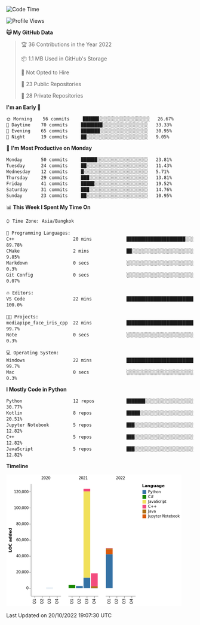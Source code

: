 <!--START_SECTION:waka-->
![Code Time](http://img.shields.io/badge/Code%20Time-839%20hrs%204%20mins-blue)

![Profile Views](http://img.shields.io/badge/Profile%20Views-2-blue)

**🐱 My GitHub Data** 

> 🏆 36 Contributions in the Year 2022
 > 
> 📦 1.1 MB Used in GitHub's Storage 
 > 
> 🚫 Not Opted to Hire
 > 
> 📜 23 Public Repositories 
 > 
> 🔑 28 Private Repositories  
 > 
**I'm an Early 🐤** 

```text
🌞 Morning    56 commits     ██████░░░░░░░░░░░░░░░░░░░   26.67% 
🌆 Daytime    70 commits     ████████░░░░░░░░░░░░░░░░░   33.33% 
🌃 Evening    65 commits     ███████░░░░░░░░░░░░░░░░░░   30.95% 
🌙 Night      19 commits     ██░░░░░░░░░░░░░░░░░░░░░░░   9.05%

```
📅 **I'm Most Productive on Monday** 

```text
Monday       50 commits     ██████░░░░░░░░░░░░░░░░░░░   23.81% 
Tuesday      24 commits     ██░░░░░░░░░░░░░░░░░░░░░░░   11.43% 
Wednesday    12 commits     █░░░░░░░░░░░░░░░░░░░░░░░░   5.71% 
Thursday     29 commits     ███░░░░░░░░░░░░░░░░░░░░░░   13.81% 
Friday       41 commits     █████░░░░░░░░░░░░░░░░░░░░   19.52% 
Saturday     31 commits     ███░░░░░░░░░░░░░░░░░░░░░░   14.76% 
Sunday       23 commits     ██░░░░░░░░░░░░░░░░░░░░░░░   10.95%

```


📊 **This Week I Spent My Time On** 

```text
⌚︎ Time Zone: Asia/Bangkok

💬 Programming Languages: 
C++                      20 mins             ██████████████████████░░░   89.78% 
CMake                    2 mins              ██░░░░░░░░░░░░░░░░░░░░░░░   9.85% 
Markdown                 0 secs              ░░░░░░░░░░░░░░░░░░░░░░░░░   0.3% 
Git Config               0 secs              ░░░░░░░░░░░░░░░░░░░░░░░░░   0.07%

🔥 Editors: 
VS Code                  22 mins             █████████████████████████   100.0%

🐱‍💻 Projects: 
mediapipe_face_iris_cpp  22 mins             █████████████████████████   99.7% 
Note                     0 secs              ░░░░░░░░░░░░░░░░░░░░░░░░░   0.3%

💻 Operating System: 
Windows                  22 mins             █████████████████████████   99.7% 
Mac                      0 secs              ░░░░░░░░░░░░░░░░░░░░░░░░░   0.3%

```

**I Mostly Code in Python** 

```text
Python                   12 repos            ███████░░░░░░░░░░░░░░░░░░   30.77% 
Kotlin                   8 repos             █████░░░░░░░░░░░░░░░░░░░░   20.51% 
Jupyter Notebook         5 repos             ███░░░░░░░░░░░░░░░░░░░░░░   12.82% 
C++                      5 repos             ███░░░░░░░░░░░░░░░░░░░░░░   12.82% 
JavaScript               5 repos             ███░░░░░░░░░░░░░░░░░░░░░░   12.82%

```


**Timeline**

![Chart not found](https://raw.githubusercontent.com/pntt3011/pntt3011/main/charts/bar_graph.png) 


 Last Updated on 20/10/2022 19:07:30 UTC
<!--END_SECTION:waka-->
